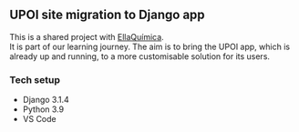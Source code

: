 ## UPOI site migration to Django app
This is a shared project with [EllaQuímica](https://github.com/EllaQuimica).  
It is part of our learning journey. The aim is to bring the UPOI app, which is already up and running, to a more customisable solution for its users.  
### Tech setup
- Django 3.1.4
- Python 3.9
- VS Code  
  
